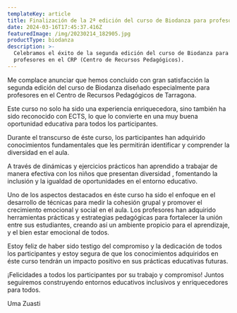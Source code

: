 ```yaml
---
templateKey: article
title: Finalización de la 2ª edición del curso de Biodanza para profesores en el CRP
date: 2024-03-16T17:45:37.416Z
featuredImage: /img/20230214_182905.jpg
productType: biodanza
description: >-
  Celebramos el éxito de la segunda edición del curso de Biodanza para
  profesores en el CRP (Centro de Recursos Pedagógicos).
---
```

Me complace anunciar que hemos concluido con gran satisfacción la segunda edición del curso de Biodanza diseñado especialmente para profesores en el Centro de Recursos Pedagógicos de Tarragona.

Este curso no solo ha sido una experiencia enriquecedora, sino también ha sido reconocido con ECTS, lo que lo convierte en una muy buena oportunidad educativa para todos los participantes.

Durante el transcurso de éste curso, los participantes han adquirido conocimientos fundamentales que les permitirán identificar y comprender la diversidad en el aula.

A través de dinámicas y ejercicios prácticos han aprendido a trabajar de manera efectiva con los niños que presentan diversidad , fomentando la inclusión y la igualdad  de oportunidades en el entorno educativo.

Uno de los aspectos destacados en éste curso ha sido el enfoque en el desarrollo de técnicas para medir la cohesión grupal y promover el crecimiento emocional y social en el aula. Los profesores han adquirido herramientas prácticas y  estrategias pedagógicas para fortalecer la unión entre sus estudiantes, creando así un ambiente propicio para el aprendizaje, y el bien estar emocional de todos.

Estoy feliz de haber sido testigo del compromiso y la dedicación de todos los participantes y estoy segura de que los conocimientos adquiridos en éste curso tendrán un impacto positivo en sus prácticas educativas futuras.

¡Felicidades a todos los participantes por su trabajo y compromiso! Juntos seguiremos construyendo entornos educativos inclusivos y enriquecedores para todos.

Uma Zuasti
